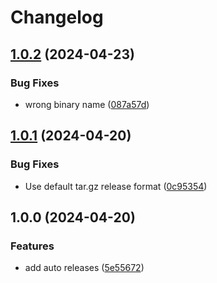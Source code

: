 # Changelog

## [1.0.2](https://github.com/vincenthsh/hclfmt/compare/v1.0.1...v1.0.2) (2024-04-23)


### Bug Fixes

* wrong binary name ([087a57d](https://github.com/vincenthsh/hclfmt/commit/087a57db1b55888f1912b0945f9b36be898349a0))

## [1.0.1](https://github.com/vincenthsh/hclfmt/compare/v1.0.0...v1.0.1) (2024-04-20)


### Bug Fixes

* Use default tar.gz release format ([0c95354](https://github.com/vincenthsh/hclfmt/commit/0c95354f65f5f5b3c69629262ff6ef5e28edc7dd))

## 1.0.0 (2024-04-20)


### Features

* add auto releases ([5e55672](https://github.com/vincenthsh/hclfmt/commit/5e5567251d202c75ad0b6fad95e85b4835b0c50b))
